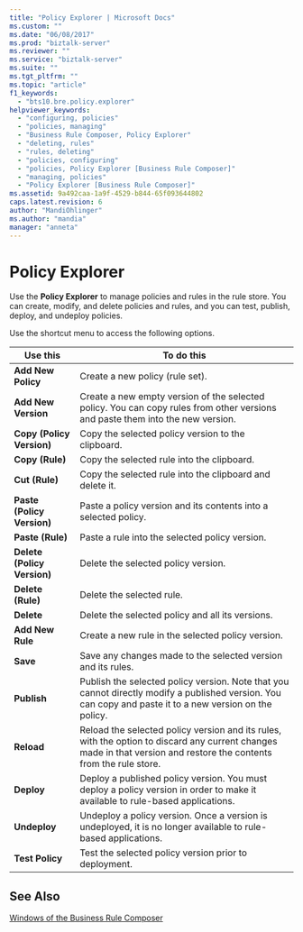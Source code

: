 ```yaml
---
title: "Policy Explorer | Microsoft Docs"
ms.custom: ""
ms.date: "06/08/2017"
ms.prod: "biztalk-server"
ms.reviewer: ""
ms.service: "biztalk-server"
ms.suite: ""
ms.tgt_pltfrm: ""
ms.topic: "article"
f1_keywords: 
  - "bts10.bre.policy.explorer"
helpviewer_keywords: 
  - "configuring, policies"
  - "policies, managing"
  - "Business Rule Composer, Policy Explorer"
  - "deleting, rules"
  - "rules, deleting"
  - "policies, configuring"
  - "policies, Policy Explorer [Business Rule Composer]"
  - "managing, policies"
  - "Policy Explorer [Business Rule Composer]"
ms.assetid: 9a492caa-1a9f-4529-b844-65f093644802
caps.latest.revision: 6
author: "MandiOhlinger"
ms.author: "mandia"
manager: "anneta"
---
```

# Policy Explorer
Use the **Policy Explorer** to manage policies and rules in the rule store. You can create, modify, and delete policies and rules, and you can test, publish, deploy, and undeploy policies.  
  
 Use the shortcut menu to access the following options.  
  
|Use this|To do this|  
|--------------|----------------|  
|**Add New Policy**|Create a new policy (rule set).|  
|**Add New Version**|Create a new empty version of the selected policy. You can copy rules from other versions and paste them into the new version.|  
|**Copy (Policy Version)**|Copy the selected policy version to the clipboard.|  
|**Copy (Rule)**|Copy the selected rule into the clipboard.|  
|**Cut (Rule)**|Copy the selected rule into the clipboard and delete it.|  
|**Paste (Policy Version)**|Paste a policy version and its contents into a selected policy.|  
|**Paste (Rule)**|Paste a rule into the selected policy version.|  
|**Delete (Policy Version)**|Delete the selected policy version.|  
|**Delete (Rule)**|Delete the selected rule.|  
|**Delete**|Delete the selected policy and all its versions.|  
|**Add New Rule**|Create a new rule in the selected policy version.|  
|**Save**|Save any changes made to the selected version and its rules.|  
|**Publish**|Publish the selected policy version. Note that you cannot directly modify a published version. You can copy and paste it to a new version on the policy.|  
|**Reload**|Reload the selected policy version and its rules, with the option to discard any current changes made in that version and restore the contents from the rule store.|  
|**Deploy**|Deploy a published policy version. You must deploy a policy version in order to make it available to rule-based applications.|  
|**Undeploy**|Undeploy a policy version. Once a version is undeployed, it is no longer available to rule-based applications.|  
|**Test Policy**|Test the selected policy version prior to deployment.|  
  
## See Also  
 [Windows of the Business Rule Composer](../core/windows-of-the-business-rule-composer.md)